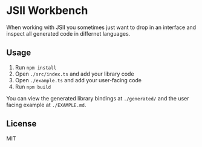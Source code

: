 # JSII Workbench

When working with JSII you sometimes just want to drop in an interface and inspect all generated code in differnet languages.

## Usage

1. Run `npm install`
2. Open `./src/index.ts` and add your library code
3. Open `./example.ts` and add your user-facing code
4. Run `npm build` 


You can view the generated library bindings at `./generated/` and the user facing example at `./EXAMPLE.md`.

## License

MIT
